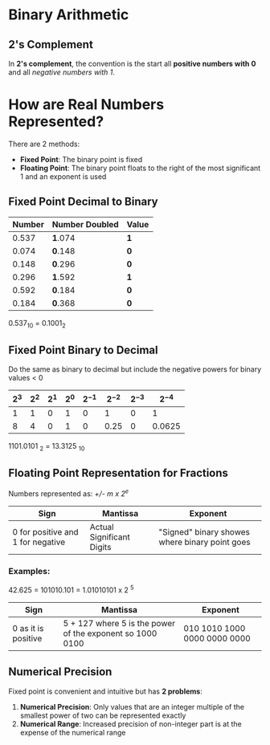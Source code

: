 # Binary Arithmetic
## 2's Complement
In **2's complement**, the convention is the start all **positive numbers with 0** and all *negative numbers with 1*.

# How are Real Numbers Represented?
There are 2 methods:
- **Fixed Point**: The binary point is fixed
- **Floating Point**: The binary point floats to the right of the most significant 1 and an exponent is used

## Fixed Point Decimal to Binary
| Number | Number Doubled | Value |
| ------ | -------------- | ----- |
| 0.537  | **1**.074      | **1** |
| 0.074  | **0**.148      | **0** |
| 0.148  | **0**.296      | **0** |
| 0.296  | **1**.592     | **1** |
| 0.592  | **0**.184      | **0** |
| 0.184       |**0**.368                |**0**       |

0.537$_1$$_0$ = 0.1001$_2$ 
## Fixed Point Binary to Decimal
Do the same as binary to decimal but include the negative powers for binary values < 0

| 2$^3$ | 2$^2$ | 2$^1$ | 2$^0$ | 2$^-$$^1$ | 2$^-$$^2$ | 2$^-$$^3$ | 2$^-$$^4$ |
| ----- | ----- | ----- | ----- | --------- | --------- | --------- | --------- |
| 1     | 1     | 0     | 1     | 0         | 1         | 0         | 1         |
| 8      |4       |0       |1       |0           |0.25           |0           |0.0625           |

1101.0101 $_2$ = 13.3125 $_1$$_0$

## Floating Point Representation for Fractions
Numbers represented as: *+/- m x 2$^e$*

 | Sign | Mantissa | Exponent |
 | ---- | -------- | -------- |
 |0 for positive and 1 for negative      |Actual Significant Digits          |  "Signed" binary showes where binary point goes        |

### Examples:
42.625 = 101010.101 = 1.01010101 x 2 $^5$

| Sign | Mantissa | Exponent |
| ---- | -------- | -------- |
| 0 as it is positive     |5 + 127 where 5 is the power of the exponent so 1000 0100         |010 1010 1000 0000 0000 0000          |

## Numerical Precision
Fixed point is convenient and intuitive but has **2 problems**:
1. **Numerical Precision**: Only values that are an integer multiple of the smallest power of two can be represented exactly
2. **Numerical Range**: Increased precision of non-integer part is at the expense of the numerical range